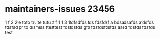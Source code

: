 # maintainers-issues 23456
1
f
2
2te
toto truite tutu
2
f
1
1
3
1fdfsdfds
fds
fdsfdsf
a
bdsadsafds
afdsfds
fdsfsd
pr to dismiss
ftesttest
fdsfdsfds
gfd
fdsfdsfdsfds
aasd
fdsfds
fdsfds
test

